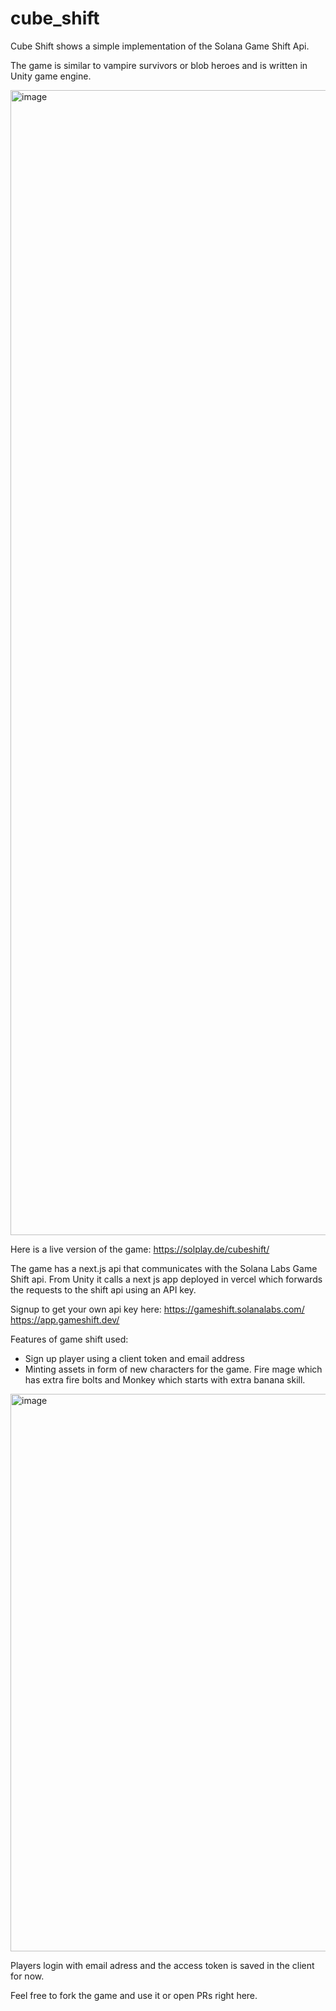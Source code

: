 # cube_shift

Cube Shift shows a simple implementation of the Solana Game Shift Api. 

The game is similar to vampire survivors or blob heroes and is written in Unity game engine. 

<img width="1832" alt="image" src="https://github.com/solana-developers/cube_shift/assets/5938789/966c39e7-a461-4275-a34e-7ee29318ab5a">

Here is a live version of the game: 
https://solplay.de/cubeshift/

The game has a next.js api that communicates with the Solana Labs Game Shift api. 
From Unity it calls a next js app deployed in vercel which forwards the requests to the shift api using an API key. 

Signup to get your own api key here: 
https://gameshift.solanalabs.com/
https://app.gameshift.dev/

Features of game shift used: 
- Sign up player using a client token and email address
- Minting assets in form of new characters for the game. Fire mage which has extra fire bolts and Monkey which starts with extra banana skill. 

<img width="892" alt="image" src="https://github.com/solana-developers/cube_shift/assets/5938789/37ac970e-501d-43ce-8315-d8f5e7a11dad">


Players login with email adress and the access token is saved in the client for now. 

Feel free to fork the game and use it or open PRs right here. 

